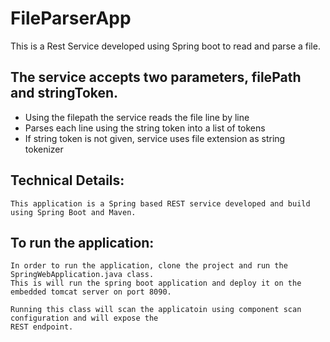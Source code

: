 # FileParserApp
This is a Rest Service developed using Spring boot to read and parse a file.

## The service accepts two parameters, filePath and stringToken. 

- Using the filepath the service reads the file line by line
- Parses each line using the string token into a list of tokens
- If string token is not given, service uses file extension as string tokenizer


## Technical Details:

	This application is a Spring based REST service developed and build using Spring Boot and Maven.
	
## To run the application:

	In order to run the application, clone the project and run the SpringWebApplication.java class. 
	This is will run the spring boot application and deploy it on the embedded tomcat server on port 8090. 
	
	Running this class will scan the applicatoin using component scan configuration and will expose the 
	REST endpoint.
